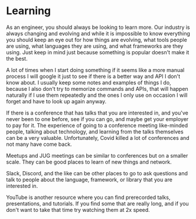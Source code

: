 # Learning

As an engineer, you should always be looking to learn more. Our industry is always changing and evolving and while it is impossible to know
everything you should keep an eye out for how things are evolving, what tools people are using, what languages they are using, and
what frameworks are they using. Just keep in mind just because something is popular doesn't make it the best.

A lot of times when I start doing something if it seems like a more manual process I will google it just to see if there is a better way
and API I don't know about. I usually keep some notes and examples of things I do, because I also don't try to memorize commands
and APIs, that will happen naturally if I use them repeatedly and the ones I only use on occasion I will forget and have to look up
again anyway.

If there is a conference that has talks that you are interested in, and you've never been to one before, see if you can go, and maybe get your
employer to pay for it. The experience of going to a conference meeting like-minded people, talking about technology, and learning from the
talks themselves can be a very valuable. Unfortunately, Covid killed a lot of conferences and not many have come back.

Meetups and JUG meetings can be similar to conferences but on a smaller scale. They can be good places to learn of new things and network.

Slack, Discord, and the like can be other places to go to ask questions and talk to people about the language, framework, or library that
you are interested in.

YouTube is another resource where you can find prerecorded talks, presentations, and tutorials. If you find some that are really long, and
if you don't want to take that time try watching them at 2x speed.
